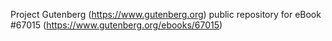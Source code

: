 Project Gutenberg (https://www.gutenberg.org) public repository for
eBook #67015 (https://www.gutenberg.org/ebooks/67015)
